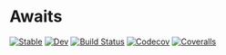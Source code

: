 # Awaits

[![Stable](https://img.shields.io/badge/docs-stable-blue.svg)](https://tkf.github.io/Awaits.jl/stable)
[![Dev](https://img.shields.io/badge/docs-dev-blue.svg)](https://tkf.github.io/Awaits.jl/dev)
[![Build Status](https://travis-ci.com/tkf/Awaits.jl.svg?branch=master)](https://travis-ci.com/tkf/Awaits.jl)
[![Codecov](https://codecov.io/gh/tkf/Awaits.jl/branch/master/graph/badge.svg)](https://codecov.io/gh/tkf/Awaits.jl)
[![Coveralls](https://coveralls.io/repos/github/tkf/Awaits.jl/badge.svg?branch=master)](https://coveralls.io/github/tkf/Awaits.jl?branch=master)
